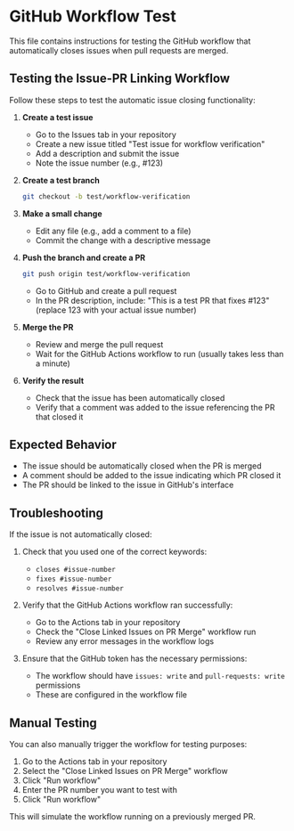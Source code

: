 # GitHub Workflow Test

This file contains instructions for testing the GitHub workflow that automatically closes issues when pull requests are merged.

## Testing the Issue-PR Linking Workflow

Follow these steps to test the automatic issue closing functionality:

1. **Create a test issue**
   - Go to the Issues tab in your repository
   - Create a new issue titled "Test issue for workflow verification"
   - Add a description and submit the issue
   - Note the issue number (e.g., #123)

2. **Create a test branch**
   ```bash
   git checkout -b test/workflow-verification
   ```

3. **Make a small change**
   - Edit any file (e.g., add a comment to a file)
   - Commit the change with a descriptive message

4. **Push the branch and create a PR**
   ```bash
   git push origin test/workflow-verification
   ```
   - Go to GitHub and create a pull request
   - In the PR description, include: "This is a test PR that fixes #123" (replace 123 with your actual issue number)

5. **Merge the PR**
   - Review and merge the pull request
   - Wait for the GitHub Actions workflow to run (usually takes less than a minute)

6. **Verify the result**
   - Check that the issue has been automatically closed
   - Verify that a comment was added to the issue referencing the PR that closed it

## Expected Behavior

- The issue should be automatically closed when the PR is merged
- A comment should be added to the issue indicating which PR closed it
- The PR should be linked to the issue in GitHub's interface

## Troubleshooting

If the issue is not automatically closed:

1. Check that you used one of the correct keywords:
   - `closes #issue-number`
   - `fixes #issue-number`
   - `resolves #issue-number`

2. Verify that the GitHub Actions workflow ran successfully:
   - Go to the Actions tab in your repository
   - Check the "Close Linked Issues on PR Merge" workflow run
   - Review any error messages in the workflow logs

3. Ensure that the GitHub token has the necessary permissions:
   - The workflow should have `issues: write` and `pull-requests: write` permissions
   - These are configured in the workflow file

## Manual Testing

You can also manually trigger the workflow for testing purposes:

1. Go to the Actions tab in your repository
2. Select the "Close Linked Issues on PR Merge" workflow
3. Click "Run workflow"
4. Enter the PR number you want to test with
5. Click "Run workflow"

This will simulate the workflow running on a previously merged PR.